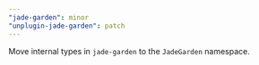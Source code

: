 ```yaml
---
"jade-garden": minor
"unplugin-jade-garden": patch
---
```


Move internal types in `jade-garden` to the `JadeGarden` namespace.
